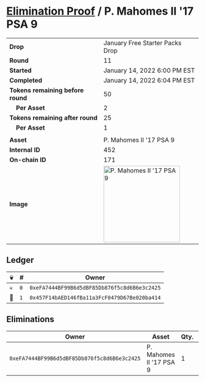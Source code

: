 # [Elimination Proof](./readme.md) / P. Mahomes II &#039;17 PSA 9

|||
|---|---|
| **Drop** | January Free Starter Packs Drop |
| **Round** | 11 |
| **Started** | January 14, 2022 6:00 PM EST |
| **Completed** | January 14, 2022 6:04 PM EST |
| **Tokens remaining before round** | 50 |
| **&nbsp;&nbsp;&nbsp;&nbsp;Per Asset** | 2 |
| **Tokens remaining after round** | 25 |
| **&nbsp;&nbsp;&nbsp;&nbsp;Per Asset** | 1 |
| | |
| **Asset** | P. Mahomes II &#039;17 PSA 9 |
| **Internal ID** | 452 |
| **On-chain ID** | 171 |
| **Image** | <img src="https://tcdn.blokpax.com/954504e8-1af7-44e1-8bd9-d40c557d551f/960ec3aeb989d544be12cfc6f5a6bd5173ff63afe1fbea88ebfa95e0f75714db.png" height="200" alt="P. Mahomes II &#039;17 PSA 9" /> |

## Ledger

| 💀 | # | Owner |
| --- | --- | --- |
| 💀 | `0` | `0xeFA7444BF99B6d5dBF85Db876f5c8d6B6e3c2425` |
| 👑 | `1` | `0x457F14bAED146fBa11a3FcF0479D67Be020ba414` |


## Eliminations

| Owner | Asset | Qty. | Transaction |
| --- | --- | --- | --- |
| `0xeFA7444BF99B6d5dBF85Db876f5c8d6B6e3c2425` | P. Mahomes II '17 PSA 9 | 1 | [Polygonscan](https://polygonscan.com/tx/0x98a5cf29315c68ade3a693472b9a37c2d10522455593502ded9a4e66d30e4f11) |
